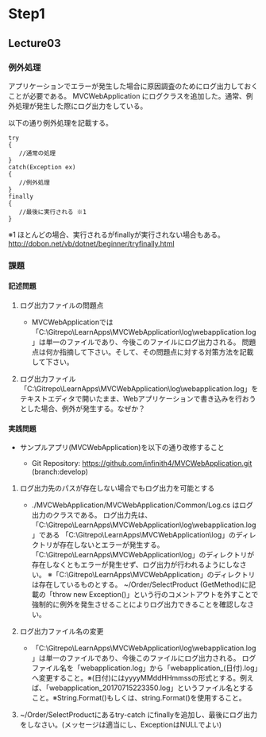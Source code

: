 # Step1

## Lecture03

### 例外処理

アプリケーションでエラーが発生した場合に原因調査のためにログ出力しておくことが必要である。
MVCWebApplication にログクラスを追加した。通常、例外処理が発生した際にログ出力をしている。

以下の通り例外処理を記載する。

```
try
{
   //通常の処理
}
catch(Exception ex)
{
   //例外処理
}
finally
{
   //最後に実行される ※1
}

```
※1 ほとんどの場合、実行されるがfinallyが実行されない場合もある。http://dobon.net/vb/dotnet/beginner/tryfinally.html

### 課題

#### 記述問題
1. ログ出力ファイルの問題点

    - MVCWebApplicationでは「C:\Gitrepo\LearnApps\MVCWebApplication\log\webapplication.log」は単一のファイルであり、今後このファイルにログ出力される。
      問題点は何か指摘して下さい。そして、その問題点に対する対策方法を記載して下さい。

2. ログ出力ファイル「C:\Gitrepo\LearnApps\MVCWebApplication\log\webapplication.log」をテキストエディタで開いたまま、Webアプリケーションで書き込みを行おうとした場合、例外が発生する。なぜか？

#### 実践問題
- サンプルアプリ(MVCWebApplication)を以下の通り改修すること

   - Git Repository: https://github.com/infinith4/MVCWebApplication.git (branch:develop)

1. ログ出力先のパスが存在しない場合でもログ出力を可能とする

    - ./MVCWebApplication/MVCWebApplication/Common/Log.cs はログ出力のクラスである。
    ログ出力先は、「C:\Gitrepo\LearnApps\MVCWebApplication\log\webapplication.log」である
     「C:\Gitrepo\LearnApps\MVCWebApplication\log」のディレクトリが存在しないとエラーが発生する。
     「C:\Gitrepo\LearnApps\MVCWebApplication\log」のディレクトリが存在しなくともエラーが発生せず、ログ出力が行われるようにしなさい。
     ※「C:\Gitrepo\LearnApps\MVCWebApplication」のディレクトリは存在しているものとする。
     ~/Order/SelectProduct (GetMethod)に記載の「throw new Exception()」という行のコメントアウトを外すことで強制的に例外を発生させることによりログ出力できることを確認しなさい。

2. ログ出力ファイル名の変更
    - 「C:\Gitrepo\LearnApps\MVCWebApplication\log\webapplication.log」は単一のファイルであり、今後このファイルにログ出力される。
       ログファイル名を「webapplication.log」から「webapplication_(日付).log」へ変更すること。※(日付)にはyyyyMMddHHmmssの形式とする。例えば、「webapplication_20170715223350.log」というファイル名とすること。※String.Format()もしくは、string.Format()を使用すること。

3. ~/Order/SelectProductにあるtry-catch にfinallyを追加し、最後にログ出力をしなさい。(メッセージは適当にし、ExceptionはNULLでよい)
